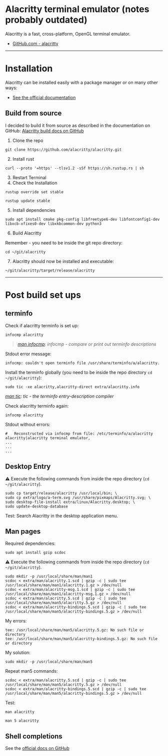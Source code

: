 # Alacritty terminal emulator (notes probably outdated)

Alacritty is a fast, cross-platform, OpenGL terminal emulator.

- [GitHub.com - alacritty](https://github.com/alacritty/alacritty)

--------------------

# Installation

Alacritty can be installed easily with a package manager or on many other ways:

- [See the official documentation](https://github.com/alacritty/alacritty#installation)

## Build from source

I decided to build it from source as described in the documentation on GitHub: [Alacritty build docs on GitHub](https://github.com/alacritty/alacritty/blob/master/INSTALL.md#building)

1. Clone the repo

```shell
git clone https://github.com/alacritty/alacritty.git
```

2. Install rust

```shell
curl --proto '=https' --tlsv1.2 -sSf https://sh.rustup.rs | sh
```

3. Restart Terminal
4. Check the Installation

```shell
rustup override set stable
```

```shell
rustup update stable
```

5. Install dependencies

```shell
sudo apt install cmake pkg-config libfreetype6-dev libfontconfig1-dev libxcb-xfixes0-dev libxkbcommon-dev python3
```

6. Build Alacritty

Remember - you need to be inside the git repo directory:
```shell
cd ~/git/alacritty
```

7. Alacritty should now be installed and executable:
```shell
~/git/alacritty/target/release/alacritty
```

-------------

# Post build set ups

## terminfo 

Check if alacritty terminfo is set up:

```shell
infocmp alacritty
```

> _[man infocmp](https://linux.die.net/man/1/infocmp): infocmp - compare or print out terminfo descriptions_

Stdout error message:

```shell
infocmp: couldn't open terminfo file /usr/share/terminfo/a/alacritty.
```

Install the terminfo globally (you need to be inside the repo directory `cd ~/git/alacritty`):

```shell
sudo tic -xe alacritty,alacritty-direct extra/alacritty.info
```

_[man tic](https://linux.die.net/man/1/tic): tic - the terminfo entry-description compiler_

Check alacritty terminfo again:

```shell
infocmp alacritty
```

Stdout without errors:
```shell
#	Reconstructed via infocmp from file: /etc/terminfo/a/alacritty
alacritty|alacritty terminal emulator,
...
...
...
```

## Desktop Entry

⚠ Execute the following commands from inside the repo directory (`cd ~/git/alacritty`).

```shell
sudo cp target/release/alacritty /usr/local/bin; \
sudo cp extra/logo/a-term.svg /usr/share/pixmaps/Alacritty.svg; \
sudo desktop-file-install extra/linux/Alacritty.desktop; \
sudo update-desktop-database
```

Test: Search Alacritty in the desktop application menu.

## Man pages

Required dependencies:
```shell
sudo apt install gzip scdoc
```

⚠ Execute the following commands from inside the repo directory (`cd ~/git/alacritty`).

```shell
sudo mkdir -p /usr/local/share/man/man1
scdoc < extra/man/alacritty.1.scd | gzip -c | sudo tee /usr/local/share/man/man1/alacritty.1.gz > /dev/null
scdoc < extra/man/alacritty-msg.1.scd | gzip -c | sudo tee /usr/local/share/man/man1/alacritty-msg.1.gz > /dev/null
scdoc < extra/man/alacritty.5.scd | gzip -c | sudo tee /usr/local/share/man/man5/alacritty.5.gz > /dev/null
scdoc < extra/man/alacritty-bindings.5.scd | gzip -c | sudo tee /usr/local/share/man/man5/alacritty-bindings.5.gz > /dev/null
```

My errors:
```shell
tee: /usr/local/share/man/man5/alacritty.5.gz: No such file or directory  
tee: /usr/local/share/man/man5/alacritty-bindings.5.gz: No such file or directory
```

My solution:

```shell
sudo mkdir -p /usr/local/share/man/man5
```

Repeat man5 commands:

```shell
scdoc < extra/man/alacritty.5.scd | gzip -c | sudo tee /usr/local/share/man/man5/alacritty.5.gz > /dev/null
scdoc < extra/man/alacritty-bindings.5.scd | gzip -c | sudo tee /usr/local/share/man/man5/alacritty-bindings.5.gz > /dev/null
```

Test:

```shell
man alacritty
```

```shell
man 5 alacritty
```

## Shell completions

See the [official docs on GitHub](https://github.com/alacritty/alacritty/blob/master/INSTALL.md#shell-completions)
